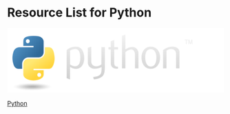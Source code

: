 # Resource List for Python

<img alt="Python" src="./assets/python.png" height="150">

[Python](https://www.python.org/)